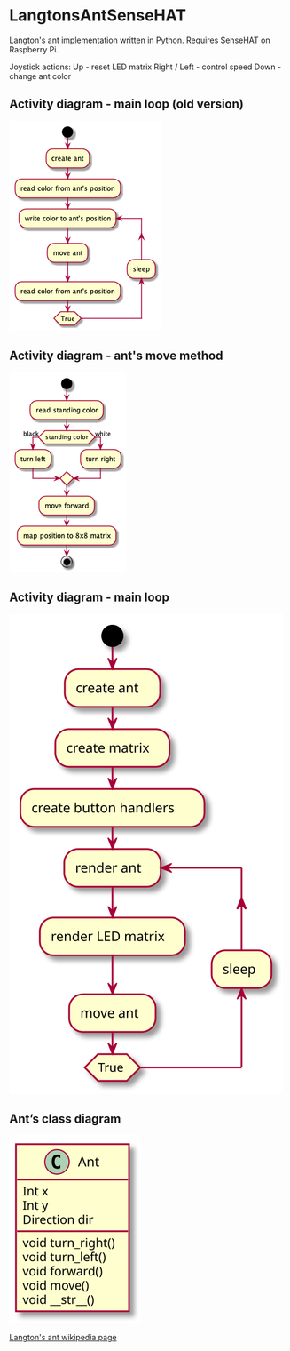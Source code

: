 # LangtonsAntSenseHAT
Langton's ant implementation written in Python. Requires SenseHAT on Raspberry Pi.

Joystick actions:
Up - reset LED matrix
Right / Left - control speed
Down - change ant color

## Activity diagram - main loop (old version)
![Activity diagram - main loop (old version)](activity_prototype.png)

## Activity diagram - ant's move method
![Activity diagram - ant's move method](activity_move.png)

## Activity diagram - main loop
![Activity diagram - main loop](activity_1.0.svg)

## Ant’s class diagram
![Ant’s class diagram](ant_class.svg)


[Langton's ant wikipedia page](https://en.wikipedia.org/wiki/Langton%27s_ant)
